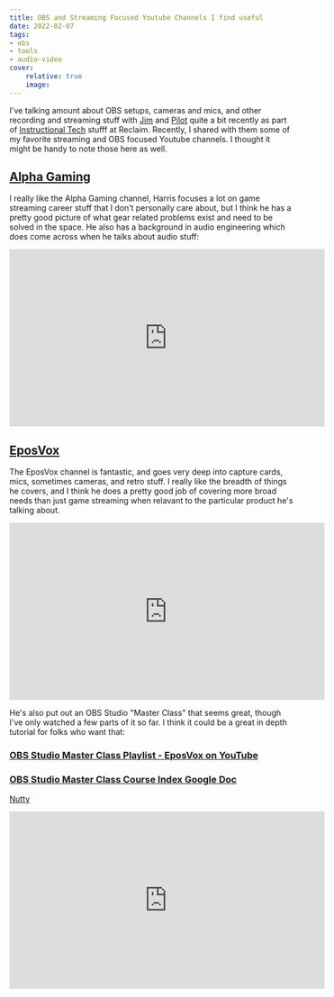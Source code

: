 ```yaml
---
title: OBS and Streaming Focused Youtube Channels I find useful
date: 2022-02-07
tags: 
- obs
- tools
- audio-video
cover:
    relative: true
    image: 
---
```


I've talking amount about OBS setups, cameras and mics, and other recording and streaming stuff with [Jim](https://bavatuesdays.com) and [Pilot](https://pilotirwin.com/) quite a bit recently as part of [Instructional Tech](https://bavatuesdays.com/reclaim-edtech/) stufff at Reclaim. Recently, I shared with them some of my favorite streaming and OBS focused Youtube channels. I thought it might be handy to note those here as well.

## [Alpha Gaming](https://www.youtube.com/channel/UCATWC1JSlhzmYeDbjnS8WwA)

I really like the Alpha Gaming channel, Harris focuses a lot on game streaming career stuff that I don’t personally care about, but I think he has a pretty good picture of what gear related problems exist and need to be solved in the space. He also has a background in audio engineering which does come across when he talks about audio stuff:

<iframe width="560" height="315" src="https://www.youtube.com/embed/rzgu5_a_pxc" title="YouTube video player" frameborder="0" allow="accelerometer; autoplay; clipboard-write; encrypted-media; gyroscope; picture-in-picture" allowfullscreen></iframe>

## [EposVox](https://www.youtube.com/channel/UCRBHiacaQb5S70pljtJYB2g)

The EposVox channel is fantastic, and goes very deep into capture cards, mics, sometimes cameras, and retro stuff. I really like the breadth of things he covers, and I think he does a pretty good job of covering more broad needs than just game streaming when relavant to the particular product he's talking about.

<iframe width="560" height="315" src="https://www.youtube.com/embed/4z00jbded0o" title="YouTube video player" frameborder="0" allow="accelerometer; autoplay; clipboard-write; encrypted-media; gyroscope; picture-in-picture" allowfullscreen></iframe>

He's also put out an OBS Studio "Master Class" that seems great, though I've only watched a few parts of it so far. I think it could be a great in depth tutorial for folks who want that:

### [OBS Studio Master Class Playlist - EposVox on YouTube](https://www.youtube.com/playlist?list=PLzo7l8HTJNK-IKzM_zDicTd2u20Ab2pAl)
### [OBS Studio Master Class Course Index Google Doc](https://docs.google.com/document/d/1ad6pq9T9LBpiRpMZ-gfEBYvY8awL-h8XZZyXJr7xcJ8/edit)


[Nutty](https://www.youtube.com/channel/UCI5t_ve3cr5a1_3rrmbp6jQ)



<iframe width="560" height="315" src="https://www.youtube.com/embed/zPGtYT3HVkk" title="YouTube video player" frameborder="0" allow="accelerometer; autoplay; clipboard-write; encrypted-media; gyroscope; picture-in-picture" allowfullscreen></iframe>